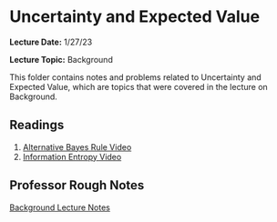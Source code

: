# Uncertainty and Expected Value
**Lecture Date:** 1/27/23

**Lecture Topic:** Background

This folder contains notes and problems related to Uncertainty and Expected Value, which are topics that were covered in the lecture on Background.

## Readings
1. [Alternative Bayes Rule Video](https://www.youtube.com/watch?v=R13BD8qKeTg)
2. [Information Entropy Video](https://www.youtube.com/watch?v=2s3aJfRr9gE)

## Professor Rough Notes
[Background Lecture Notes](https://docs.google.com/document/d/1J-WUlOeb6X3ZK7eON0yCaSeDXnh1qLIsbNFJ0EliV4A/edit)
